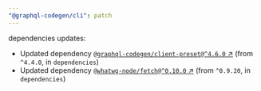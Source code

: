 ```yaml
---
"@graphql-codegen/cli": patch
---
```

dependencies updates:
  - Updated dependency [`@graphql-codegen/client-preset@^4.6.0` ↗︎](https://www.npmjs.com/package/@graphql-codegen/client-preset/v/4.6.0) (from `^4.4.0`, in `dependencies`)
  - Updated dependency [`@whatwg-node/fetch@^0.10.0` ↗︎](https://www.npmjs.com/package/@whatwg-node/fetch/v/0.10.0) (from `^0.9.20`, in `dependencies`)
